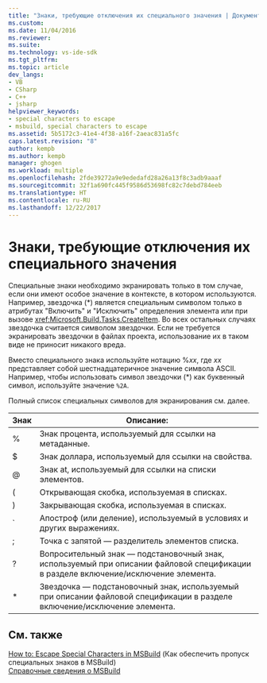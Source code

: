 ```yaml
---
title: "Знаки, требующие отключения их специального значения | Документация Майкрософт"
ms.custom: 
ms.date: 11/04/2016
ms.reviewer: 
ms.suite: 
ms.technology: vs-ide-sdk
ms.tgt_pltfrm: 
ms.topic: article
dev_langs:
- VB
- CSharp
- C++
- jsharp
helpviewer_keywords:
- special characters to escape
- msbuild, special characters to escape
ms.assetid: 5b5172c3-41e4-4f38-a16f-2aeac831a5fc
caps.latest.revision: "8"
author: kempb
ms.author: kempb
manager: ghogen
ms.workload: multiple
ms.openlocfilehash: 2fde39272a9e9ededafd28a26a13f8c3adb9aaaf
ms.sourcegitcommit: 32f1a690fc445f9586d53698fc82c7debd784eeb
ms.translationtype: HT
ms.contentlocale: ru-RU
ms.lasthandoff: 12/22/2017
---
```

# <a name="special-characters-to-escape"></a>Знаки, требующие отключения их специального значения
Специальные знаки необходимо экранировать только в том случае, если они имеют особое значение в контексте, в котором используются. Например, звездочка (*) является специальным символом только в атрибутах "Включить" и "Исключить" определения элемента или при вызове <xref:Microsoft.Build.Tasks.CreateItem>. Во всех остальных случаях звездочка считается символом звездочки. Если не требуется экранировать звездочки в файлах проекта, использование их в таком виде не приносит никакого вреда.  
  
 Вместо специального знака используйте нотацию %*xx*, где *xx* представляет собой шестнадцатеричное значение символа ASCII. Например, чтобы использовать символ звездочки (*) как буквенный символ, используйте значение `%2A`.  
  
 Полный список специальных символов для экранирования см. далее.  
  
|Знак|Описание:|  
|---------------|-----------------|  
|%|Знак процента, используемый для ссылки на метаданные.|  
|$|Знак доллара, используемый для ссылки на свойства.|  
|@|Знак at, используемый для ссылки на списки элементов.|  
|(|Открывающая скобка, используемая в списках.|  
|)|Закрывающая скобка, используемая в списках.|  
|`|Апостроф (или деление), используемый в условиях и других выражениях.|  
|;|Точка с запятой — разделитель элементов списка.|  
|?|Вопросительный знак — подстановочный знак, используемый при описании файловой спецификации в разделе включение/исключение элемента.|  
|*|Звездочка — подстановочный знак, используемый при описании файловой спецификации в разделе включение/исключение элемента.|  
  
## <a name="see-also"></a>См. также  
 [How to: Escape Special Characters in MSBuild](../msbuild/how-to-escape-special-characters-in-msbuild.md)  (Как обеспечить пропуск специальных знаков в MSBuild)  
 [Справочные сведения о MSBuild](../msbuild/msbuild-reference.md)